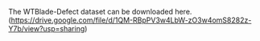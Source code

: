 The WTBlade-Defect dataset can be downloaded here.(https://drive.google.com/file/d/1QM-RBpPV3w4LbW-zO3w4omS8282z-Y7b/view?usp=sharing)
